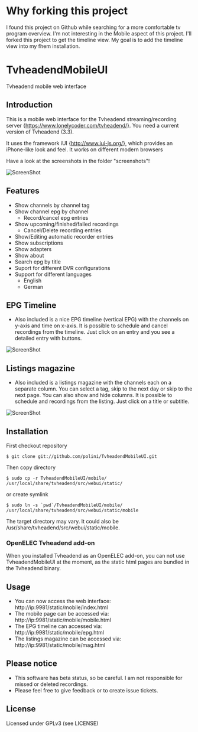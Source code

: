 Why forking this project
========================

I found this project on Github while searching for a more comfortable tv program overview. I'm not interesting in the Mobile aspect of this project. I'll forked this project to get the timeline view. My goal is to add the timeline view into my fhem installation. 

TvheadendMobileUI
=================

Tvheadend mobile web interface

## Introduction

This is a mobile web interface for the Tvheadend streaming/recording server {https://www.lonelycoder.com/tvheadend/}. You need a current version of Tvheadend (3.3).

It uses the framework iUI {http://www.iui-js.org/}, which provides an iPhone-like look and feel. It works on different modern browsers

Have a look at the screenshots in the folder "screenshots"! 

![ScreenShot](https://raw.github.com/polini/TvheadendMobileUI/master/screenshots/home.png)

## Features

 - Show channels by channel tag
 - Show channel epg by channel
   - Record/cancel epg entries
 - Show upcoming/finished/failed recordings
   - Cancel/Delete recording entries
 - Show/Editing automatic recorder entries
 - Show subscriptions
 - Show adapters
 - Show about
 - Search epg by title
 - Suport for different DVR configurations
 - Support for different languages
   - English
   - German

## EPG Timeline

 - Also included is a nice EPG timeline (vertical EPG) with the channels on y-axis and time on x-axis. It is possible to schedule and cancel recordings from the timeline. Just click on an entry and you see a detailed entry with buttons.

![ScreenShot](https://raw.github.com/polini/TvheadendMobileUI/master/screenshots/timeline.png)


## Listings magazine

 - Also included is a listings magazine with the channels each on a separate column. You can select a tag, skip to the next day or skip to the next page. You can also show and hide columns. It is possible to schedule and recordings from the listing. Just click on a title or subtitle.

![ScreenShot](https://raw.github.com/polini/TvheadendMobileUI/master/screenshots/magazine.png)


## Installation

First checkout repository

	$ git clone git://github.com/polini/TvheadendMobileUI.git

Then copy directory

	$ sudo cp -r TvheadendMobileUI/mobile/ /usr/local/share/tvheadend/src/webui/static/

or create symlink

	$ sudo ln -s `pwd`/TvheadendMobileUI/mobile/ /usr/local/share/tvheadend/src/webui/static/mobile

The target directory may vary. It could also be /usr/share/tvheadend/src/webui/static/mobile.

### OpenELEC Tvheadend add-on

When you installed Tvheadend as an OpenELEC add-on, you can not use TvheadendMobileUI at the moment, as the static html pages are bundled in the Tvheadend binary.

## Usage

 - You can now access the web interface: http://ip:9981/static/mobile/index.html
 - The mobile page can be accessed via: http://ip:9981/static/mobile/mobile.html
 - The EPG timeline can accessed via: http://ip:9981/static/mobile/epg.html
 - The listings magazine can be accessed via: http://ip:9981/static/mobile/mag.html

## Please notice

 - This software has beta status, so be careful. I am not responsible for missed or deleted recordings.
 - Please feel free to give feedback or to create issue tickets. 

## License

Licensed under GPLv3 (see LICENSE)

